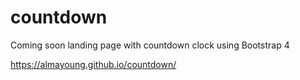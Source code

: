 # countdown
Coming soon landing page with countdown clock using Bootstrap 4

https://almayoung.github.io/countdown/
